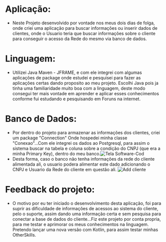 # Aplicação: 
 - Neste Projeto desenvolvido por vontade nos meus dois dias de folga, onde criei uma aplicação para buscar informações ou inserir dados de clientes, onde o Usuario teria que buscar informações sobre o cliente para conseguir o acesso da Rede do mesmo via banco de dados. 


# Linguagem:
-  Utilizei Java Maven - JFRAME, e com ele integrei com algumas aplicações de package onde estudei e pesquisei para fazer as aplicações certas dando proposito ao meu projeto.
  Escolhi Java pois ja tinha uma familiaridade muito boa com a linguagem, deste modo consegui ter mais vontade em aprender e aplicar esses conhecimentos conforme fui estudando e pesquisando em Foruns na internet.
# Banco de Dados: 
- Por dentro do projeto para armazenar as informações dos clientes, criei um package "Connection" Onde hospedei minha classe "Conexao"...Com ele integrei os dados ao Postgresql, para assim o sistema buscar na tabela e coluna sobre a condição do CNPJ (que era a minha Primary Key), dentro do meu banco.![Tela Software-Cod](https://user-images.githubusercontent.com/102599068/218270567-d3c03d49-4b75-4bc0-bc88-9b8bc58fec2a.png)
- Desta forma, caso o banco não tenha informações da rede do cliente alimentada ali, o usuario podera alimentar este dado adicionando o CNPJ e Usuario da Rede do cliente em questão ali.
 ![Add cliente](https://user-images.githubusercontent.com/102599068/218271333-fca4c473-8593-42be-9f92-fcef80901888.png)
# Feedback do projeto:
-  O motivo por eu ter iniciado o desenvolvimento desta aplicação, foi para suprir as dificuldade de informações de acessos ao sistema do cliente, pelo o suporte, assim dando uma informação certa e sem pesquisa para conectar a base de dados do cliente...Fiz este projeto por conta propria, para me testar e aprimorar os meus conhecimentos na linguagem. Pretendo lançar uma nova versão com Kotlin, para assim testar minhas OtherSkills.
